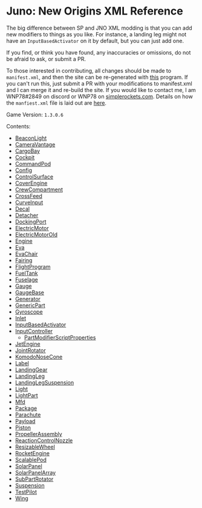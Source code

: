 # Juno: New Origins XML Reference

The big difference between SP and JNO XML modding is that you can add new modifiers to things as you like. For instance, a landing leg might not have an `InputBasedActivator` on it by default, but you can just add one.

If you find, or think you have found, any inaccuracies or omissions, do not be afraid to ask, or submit a PR.

To those interested in contributing, all changes should be made to `manifest.xml`, and then the site can be re-generated with [this](https://github.com/WNP78/ModifierPropertiesExtractor) program. If you can't run this, just submit a PR with your modifications to manifest.xml and I can merge it and re-build the site.
If you would like to contact me, I am WNP78#2849 on discord or WNP78 on [simplerockets.com](https://www.simplerockets.com/u/WNP78). Details on how the `manfiest.xml` file is laid out are [here](ManifestXmlGuide).

Game Version: `1.3.0.6`

Contents:
 - [BeaconLight](/JunoXml/BeaconLight)
 - [CameraVantage](/JunoXml/CameraVantage)
 - [CargoBay](/JunoXml/CargoBay)
 - [Cockpit](/JunoXml/Cockpit)
 - [CommandPod](/JunoXml/CommandPod)
 - [Config](/JunoXml/Config)
 - [ControlSurface](/JunoXml/ControlSurface)
 - [CoverEngine](/JunoXml/CoverEngine)
 - [CrewCompartment](/JunoXml/CrewCompartment)
 - [CrossFeed](/JunoXml/CrossFeed)
 - [CurveInput](/JunoXml/CurveInput)
 - [Decal](/JunoXml/Decal)
 - [Detacher](/JunoXml/Detacher)
 - [DockingPort](/JunoXml/DockingPort)
 - [ElectricMotor](/JunoXml/ElectricMotor)
 - [ElectricMotorOld](/JunoXml/ElectricMotorOld)
 - [Engine](/JunoXml/Engine)
 - [Eva](/JunoXml/Eva)
 - [EvaChair](/JunoXml/EvaChair)
 - [Fairing](/JunoXml/Fairing)
 - [FlightProgram](/JunoXml/FlightProgram)
 - [FuelTank](/JunoXml/FuelTank)
 - [Fuselage](/JunoXml/Fuselage)
 - [Gauge](/JunoXml/Gauge)
 - [GaugeBase](/JunoXml/GaugeBase)
 - [Generator](/JunoXml/Generator)
 - [GenericPart](/JunoXml/GenericPart)
 - [Gyroscope](/JunoXml/Gyroscope)
 - [Inlet](/JunoXml/Inlet)
 - [InputBasedActivator](/JunoXml/InputBasedActivator)
 - [InputController](/JunoXml/InputController)
   - [PartModifierScriptProperties](/JunoXml/PartModifierScriptProperties)
 - [JetEngine](/JunoXml/JetEngine)
 - [JointRotator](/JunoXml/JointRotator)
 - [KomodoNoseCone](/JunoXml/KomodoNoseCone)
 - [Label](/JunoXml/Label)
 - [LandingGear](/JunoXml/LandingGear)
 - [LandingLeg](/JunoXml/LandingLeg)
 - [LandingLegSuspension](/JunoXml/LandingLegSuspension)
 - [Light](/JunoXml/Light)
 - [LightPart](/JunoXml/LightPart)
 - [Mfd](/JunoXml/Mfd)
 - [Package](/JunoXml/Package)
 - [Parachute](/JunoXml/Parachute)
 - [Payload](/JunoXml/Payload)
 - [Piston](/JunoXml/Piston)
 - [PropellerAssembly](/JunoXml/PropellerAssembly)
 - [ReactionControlNozzle](/JunoXml/ReactionControlNozzle)
 - [ResizableWheel](/JunoXml/ResizableWheel)
 - [RocketEngine](/JunoXml/RocketEngine)
 - [ScalablePod](/JunoXml/ScalablePod)
 - [SolarPanel](/JunoXml/SolarPanel)
 - [SolarPanelArray](/JunoXml/SolarPanelArray)
 - [SubPartRotator](/JunoXml/SubPartRotator)
 - [Suspension](/JunoXml/Suspension)
 - [TestPilot](/JunoXml/TestPilot)
 - [Wing](/JunoXml/Wing)
